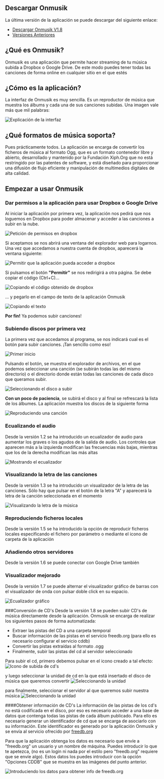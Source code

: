 ## Descargar Onmusik

La última versión de la aplicación se puede descargar del siguiente enlace:
* [Descargar Onmusik V1.8](https://github.com/damarbo33/onmusik/raw/master/Release/OnMusik1.8.zip)
* [Versiones Anteriores](https://github.com/damarbo33/onmusik/tree/master/Release)


## ¿Qué es Onmusik?

Onmusik es una aplicación que permite hacer streaming de tu música subida a Dropbox o Google Drive. De este modo puedes tener todas las canciones de forma online en cualquier sitio en el que estés

## ¿Cómo es la aplicación?

La interfaz de Onmusik es muy sencilla. Es un reproductor de música que muestra los álbums y cada una de sus canciones subidas. Una imagen vale más que mil palabras: 

![Explicación de la interfaz](https://dl.dropboxusercontent.com/u/27757291/06_Explaining.png)

## ¿Qué formatos de música soporta?
Pues prácticamente todos. La aplicación se encarga de convertir los ficheros de música al formato Ogg, que es un formato contenedor libre y abierto, desarrollado y mantenido por la Fundación Xiph.Org que no está restringido por las patentes de software, y está diseñado para proporcionar una difusión de flujo eficiente y manipulación de multimedios digitales de alta calidad.

## Empezar a usar Onmusik

### Dar permisos a la aplicación para usar Dropbox o Google Drive

Al iniciar la aplicación por primera vez, la aplicación nos pedirá que nos loguemos en Dropbox para poder almacenar y acceder a las canciones a subir en la nube. 

![Petición de permisos en dropbox](https://dl.dropboxusercontent.com/u/27757291/07_Permissions.png)

Si aceptamos se nos abrirá una ventana del explorador web para logarnos. Una vez que accedamos a nuestra cuenta de dropbox, aparecerá la ventana siguiente:

![Permitir que la aplicación pueda acceder a dropbox](https://dl.dropboxusercontent.com/u/27757291/08_Allow.png)

Si pulsamos el botón **"Permitir"** se nos redirigirá a otra página. Se debe copiar el código (Ctrl+C)...

![Copiando el código obtenido de dropbox](https://dl.dropboxusercontent.com/u/27757291/09_Code.png)

... y pegarlo en el campo de texto de la aplicación Onmusik

![Copiando el texto](https://dl.dropboxusercontent.com/u/27757291/10_CodeInOnmusik.png)

**Por fin!** Ya podemos subir canciones!

### Subiendo discos por primera vez

La primera vez que accedamos al programa, se nos indicará cual es el botón para subir canciones. ¡Tan sencillo como eso!

![Primer inicio](https://dl.dropboxusercontent.com/u/27757291/01_Welcome.png)

Pulsando el botón, se muestra el explorador de archivos, en el que podemos seleccionar una canción (se subirán todas las del mismo directorio) o el directorio donde están todas las canciones de cada disco que queramos subir.

![Seleccionando el disco a subir](https://dl.dropboxusercontent.com/u/27757291/02_DiscUpload.png)

**Con un poco de paciencia**, se subirá el disco y al final se refrescará la lista de los álbumes. La aplicación muestra los discos de la siguiente forma

![Reproduciendo una canción](https://dl.dropboxusercontent.com/u/27757291/05_Playing.png)

### Ecualizando el audio
Desde la versión 1.2 se ha introducido un ecualizador de audio para aumentar los graves o los agudos de la salida de audio. Los controles que aparecen más a la izquierda modifican las frecuencias más bajas, mientras que los de la derecha modifican las más altas

![Mostrando el ecualizador](https://dl.dropboxusercontent.com/u/27757291/11_equalizer.png)

### Visualizando la letra de las canciones
Desde la versión 1.3 se ha introducido un visualizador de la letra de las canciones. Sólo hay que pulsar en el botón de la letra "A" y aparecerá la letra de la canción seleccionada en el momento

![Visualizando la letra de la música](https://dl.dropboxusercontent.com/u/27757291/12_Lyrics.png)

### Reproduciendo ficheros locales
Desde la versión 1.5 se ha introducido la opción de reproducir ficheros locales especificando el fichero por parámetro o mediante el icono de carpeta de la aplicación

### Añadiendo otros servidores
Desde la versión 1.6 se puede conectar con Google Drive también

### Visualizador mejorado
Desde la versión 1.7 se puede alternar el visualizador gráfico de barras con el visualizador de onda con pulsar doble click en su espacio.

![Ecualizador gráfico](https://dl.dropboxusercontent.com/u/27757291/13_BarVis.png)

###Conversión de CD's
Desde la versión 1.8 se pueden subir CD's de música directamente desde la aplicación. Onmusik se encarga de realizar los siguientes pasos de forma automatizada: 
- Extraer las pistas del CD a una carpeta temporal
- Buscar información de las pistas en el servicio freedb.org (para ello es necesario configurar el servicio cddb)
- Convertir las pistas extraídas al formato .ogg 
- Finalmente, subir las pistas del cd al servidor seleccionado

Para subir el cd, primero debemos pulsar en el icono creado a tal efecto:
![Icono de subida de cd's](https://dl.dropboxusercontent.com/u/27757291/14_uploadCD.png)

y luego seleccionar la unidad de cd en la que está insertado el disco de música que queremos convertir
![Seleccionando la unidad](https://dl.dropboxusercontent.com/u/27757291/15_SelectDrive.png)

para finalmente, seleccionar el servidor al que queremos subir nuestra música
![Seleccionando la unidad](https://dl.dropboxusercontent.com/u/27757291/17_selectUploadServer.png)

####Obtener información de CD's
La información de las pistas de los cd's no está codificada en el disco, por eso es necesario acceder a una base de datos que contenga todas las pistas de cada álbum publicado. Para ello es necesario generar un identificador de cd que se encarga de asociarlo con su información. Este identificador es generado por la aplicación Onmusik y se envía al servicio ofrecido por [freedb.org](http://www.freedb.org/)

Para que la aplicación obtenga los datos es necesario que envíe a "freedb.org" un usuario y un nombre de máquina. Puedes introducir lo que te apetezca, (no es un login ni nada por el estilo pero "freedb.org" requiere que se envíe algo). Estos datos los puedes introducir con la opción "Opciones CDDB" que se muestra en las imágenes del punto anterior.

![Introduciendo los datos para obtener info de freedb.org](https://dl.dropboxusercontent.com/u/27757291/16_UpdatecddbInfo.png)
